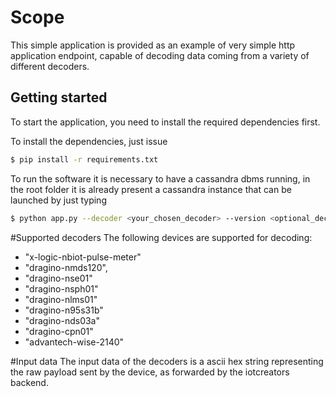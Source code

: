 # Scope
This simple application is provided as an example of very simple http application endpoint, capable of decoding data coming from a variety of different decoders.

## Getting started
To start the application, you need to install the required dependencies first.

To install the dependencies, just issue
```bash
$ pip install -r requirements.txt
```
To run the software it is necessary to have a cassandra dbms running, in the root folder it is already present a cassandra instance that can be launched by just typing
```bash
$ python app.py --decoder <your_chosen_decoder> --version <optional_decoder_version>
```

#Supported decoders
The following devices are supported for decoding:
- "x-logic-nbiot-pulse-meter"
- "dragino-nmds120",
- "dragino-nse01"
- "dragino-nsph01"
- "dragino-nlms01"
- "dragino-n95s31b"
- "dragino-nds03a"
- "dragino-cpn01"
- "advantech-wise-2140"

#Input data
The input data of the decoders is a ascii hex string representing the raw payload sent by the device, as forwarded by the iotcreators backend.